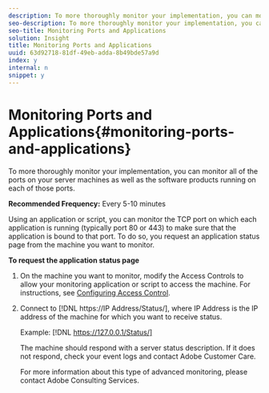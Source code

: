 ```yaml
---
description: To more thoroughly monitor your implementation, you can monitor all of the ports on your server machines as well as the software products running on each of those ports.
seo-description: To more thoroughly monitor your implementation, you can monitor all of the ports on your server machines as well as the software products running on each of those ports.
seo-title: Monitoring Ports and Applications
solution: Insight
title: Monitoring Ports and Applications
uuid: 63d92718-81df-49eb-adda-8b49bde57a9d
index: y
internal: n
snippet: y
---
```


# Monitoring Ports and Applications{#monitoring-ports-and-applications}

To more thoroughly monitor your implementation, you can monitor all of the ports on your server machines as well as the software products running on each of those ports.

 **Recommended Frequency:** Every 5-10 minutes

Using an application or script, you can monitor the TCP port on which each application is running (typically port 80 or 443) to make sure that the application is bound to that port. To do so, you request an application status page from the machine you want to monitor.

**To request the application status page** 

1. On the machine you want to monitor, modify the Access Controls to allow your monitoring application or script to access the machine. For instructions, see [Configuring Access Control](../../../home/c-inst-svr/c-admin-inst-svr/c-config-acs-ctrl/c-config-acs-ctrl.md#concept-ac385e870dbe4b57a72bf7266b60f93d).
1. Connect to [!DNL https://IP Address/Status/], where IP Address is the IP address of the machine for which you want to receive status.

   Example: [!DNL https://127.0.0.1/Status/]

   The machine should respond with a server status description. If it does not respond, check your event logs and contact Adobe Customer Care.

   For more information about this type of advanced monitoring, please contact Adobe Consulting Services. 

